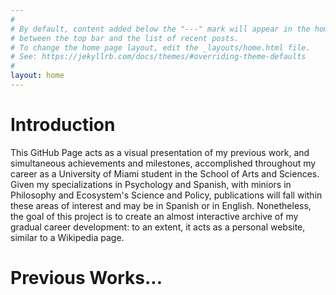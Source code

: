 ```yaml
---
#
# By default, content added below the "---" mark will appear in the home page
# between the top bar and the list of recent posts.
# To change the home page layout, edit the _layouts/home.html file.
# See: https://jekyllrb.com/docs/themes/#overriding-theme-defaults
#
layout: home
---
```


# Introduction 

This GitHub Page acts as a visual presentation of my previous work, and simultaneous achievements and milestones, accomplished throughout my career as a University of Miami student in the School of Arts and Sciences.  Given my specializations in Psychology and Spanish, with miniors in Philosophy and Ecosystem's Science and Policy, publications will fall within these areas of interest and may be in Spanish or in English. Nonetheless, the goal of this project is to create an almost interactive archive of my gradual career development: to an extent, it acts as a personal website, similar to a Wikipedia page.

# Previous Works...


